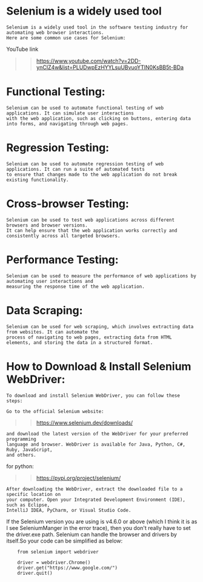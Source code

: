 # Selenium is a widely used tool
    Selenium is a widely used tool in the software testing industry for automating web browser interactions.
    Here are some common use cases for Selenium:
YouTube link
>>https://www.youtube.com/watch?v=2DD-ynCIZ4w&list=PLUDwpEzHYYLsuUBvuoYTlN0KsBB5t-BDa

# Functional Testing: 
    Selenium can be used to automate functional testing of web applications. It can simulate user interactions 
    with the web application, such as clicking on buttons, entering data into forms, and navigating through web pages.

# Regression Testing: 
    Selenium can be used to automate regression testing of web applications. It can run a suite of automated tests 
    to ensure that changes made to the web application do not break existing functionality.

# Cross-browser Testing: 
    Selenium can be used to test web applications across different browsers and browser versions. 
    It can help ensure that the web application works correctly and consistently across all targeted browsers.

# Performance Testing:
    Selenium can be used to measure the performance of web applications by automating user interactions and
    measuring the response time of the web application.

# Data Scraping: 
    Selenium can be used for web scraping, which involves extracting data from websites. It can automate the 
    process of navigating to web pages, extracting data from HTML elements, and storing the data in a structured format.



# How to Download & Install Selenium WebDriver:
    To download and install Selenium WebDriver, you can follow these steps:

    Go to the official Selenium website:
>>https://www.selenium.dev/downloads/

    and download the latest version of the WebDriver for your preferred programming 
    language and browser. WebDriver is available for Java, Python, C#, Ruby, JavaScript, 
    and others.
for python:
>>https://pypi.org/project/selenium/

    After downloading the WebDriver, extract the downloaded file to a specific location on
    your computer. Open your Integrated Development Environment (IDE), such as Eclipse, 
    IntelliJ IDEA, PyCharm, or Visual Studio Code.


If the Selenium version you are using is v4.6.0 or above (which I think it is as I see 
SeleniumManger in the error trace), then you don't really have to set the driver.exe path. 
Selenium can handle the browser and drivers by itself.So your code can be simplified as below:

        from selenium import webdriver
        
        driver = webdriver.Chrome()
        driver.get("https://www.google.com/")
        driver.quit()


















